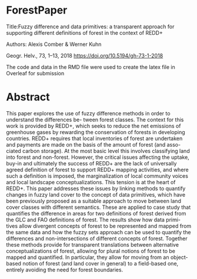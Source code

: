 # ForestPaper

Title:Fuzzy difference and data primitives: a transparent approach for supporting different definitions of forest in the context of REDD+

Authors: Alexis Comber & Werner Kuhn

Geogr. Helv., 73, 1–13, 2018 https://doi.org/10.5194/gh-73-1-2018

The code and data in the RMD file were used to create the latex file in Overleaf for submission

# Abstract
This paper explores the use of fuzzy difference methods in order to understand the differences be- tween forest classes. The context for this work is provided by REDD+, which seeks to reduce the net emissions of greenhouse gases by rewarding the conservation of forests in developing countries. REDD+ requires that local inventories of forest are undertaken and payments are made on the basis of the amount of forest (and asso- ciated carbon storage). At the most basic level this involves classifying land into forest and non-forest. However, the critical issues affecting the uptake, buy-in and ultimately the success of REDD+ are the lack of universally agreed definition of forest to support REDD+ mapping activities, and where such a definition is imposed, the marginalization of local community voices and local landscape conceptualizations. This tension is at the heart of REDD+. This paper addresses these issues by linking methods to quantify changes in fuzzy land cover to the concept of data primitives, which have been previously proposed as a suitable approach to move between land cover classes with different semantics. These are applied to case study that quantifies the difference in areas for two definitions of forest derived from the GLC and FAO definitions of forest. The results show how data primi- tives allow divergent concepts of forest to be represented and mapped from the same data and how the fuzzy sets approach can be used to quantify the differences and non-intersections of different concepts of forest. Together these methods provide for transparent translations between alternative conceptualizations of forest, allowing for plural notions of forest to be mapped and quantified. In particular, they allow for moving from an object-based notion of forest (and land cover in general) to a field-based one, entirely avoiding the need for forest boundaries.
